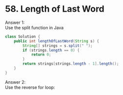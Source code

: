 # 58. Length of Last Word

Answer 1:  
Use the split function in Java  
```java
class Solution {
    public int lengthOfLastWord(String s) {
        String[] strings = s.split(" ");
        if (strings.length == 0) {
            return 0;
        }
        return strings[strings.length - 1].length();
    }
}
``` 

Answer 2:  
Use the reverse for loop:  

